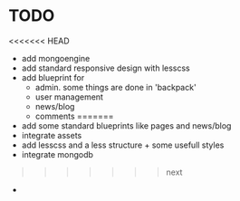 TODO
====
<<<<<<< HEAD
* add mongoengine
* add standard responsive design with lesscss
* add blueprint for
    * admin. some things are done in 'backpack'
    * user management
    * news/blog
    * comments
=======
* add some standard blueprints like pages and news/blog
* integrate assets
* add lesscss and a less structure + some usefull styles
* integrate mongodb
>>>>>>> next
*
